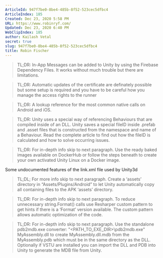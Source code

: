 ```yaml
---
ArticleId: 947f7be0-8be4-485b-8f52-523cec5dfbc4
ArticleIndex: 185
Created: Dec 23, 2020 5:58 PM
URL: https://www.robinryf.com/
Updated: Dec 23, 2020 6:40 PM
WebClipIndex: 185
author: Kailash Vetal
secret: true
slug: 947f7be0-8be4-485b-8f52-523cec5dfbc4
title: Robin Fischer
---
```

> TL;DR: In-App Messages can be added to Unity by using the Firebase Dependency Files. It works without much trouble but there are limitations.

> TL;DR: Automatic updates of the certificate are definately possible but some setup is required and you have to be careful how you manage the access rights to the runner

> TL;DR: A lookup reference for the most common native calls on Android and iOS.

> TL;DR: Unity uses a special way of referencing Behaviours that are compiled inside of an DLL. Unity saves a special fileID inside .prefab and .asset files that is constructed from the namespace and name of a Behaviour. Read the complete article to find out how the fileID is calculated and how to solve occurring issues.

> TL;DR: For in-depth info skip to next paragraph. Use the ready baked images available on DockerHub or follow the steps beneath to create your own activated Unity Linux on a Docker image.

Some undocumented features of the link.xml file used by Unity3d

> TL;DL; For more info skip to next paragraph. Create a ‘assets’ directory in “Assets/Plugins/Android” to let Unity automatically copy all containing files to the APK ‘assets’ directory.

> TL;DR: For in-depth info skip to next paragraph. To reduce unnecessary string.Format() calls use Resharper custom pattern to get hints if there is a ‘Format’ version available. The custom pattern allows automatic optimization of the code.

> TL;DR: For in-depth info skip to next paragraph. Use the standalone pdb2mdb.exe converter: "<PATH_TO_EXE_DIR>\pdb2mdb.exe" MyAssembly.dll to create MyAssembly.dll.mdb from the MyAssembly.pdb which must be in the same directory as the DLL. Optionally if VSTU are installed you can import the DLL and PDB into Unity to generate the MDB file from Unity.
